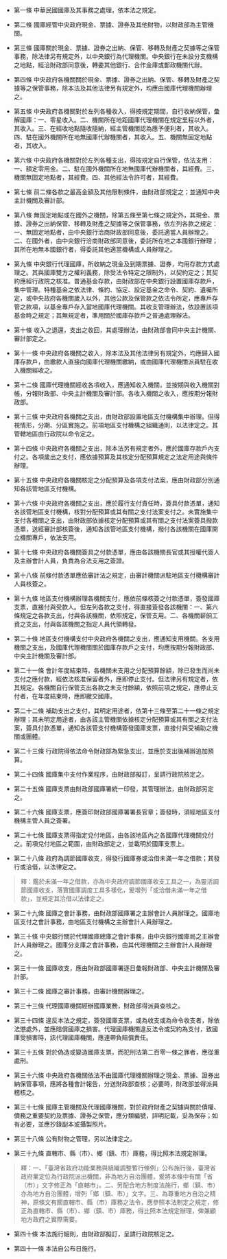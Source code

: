 * 第一條 中華民國國庫及其事務之處理，依本法之規定。

* 第二條 國庫經管中央政府現金、票據、證券及其他財物，以財政部為主管機關。

* 第三條 國庫關於現金、票據、證券之出納、保管、移轉及財產之契據等之保管事務，除法律另有規定外，以中央銀行為代理機關。中央銀行在未設分支機構之地點，經洽財政部同意後，轉委其他銀行、合作金庫或郵政機關代辦。

* 第四條 中央政府各機關關於現金、票據、證券之出納、保管、移轉及財產之契據等之保管事務，除本法及其他法律另有規定外，均應由國庫代理機關辦理之。

* 第五條 中央政府各機關對於左列各種收入，得按規定期間，自行收納保管，彙解國庫：一、零星收入。二、機關所在地距國庫代理機關在規定里程以外者，其收入。三、在經收地點隨收隨納，經主管機關認為應予便利者，其收入。四、駐在國外機關所在地無國庫代辦機關者，其收入。五、機關無固定地點者，其收入。

* 第六條 中央政府各機關對於左列各種支出，得按規定自行保管，依法支用：一、額定零用金。二、駐在國外機關所在地無國庫代辦機關者，其經費。三、機關無固定地點者，其經費。四、其他經法令許可者，其經費。

* 第七條 前二條各款之最高金額及其他限制條件，由財政部規定之；並通知中央主計機關及審計部。

* 第八條 無固定地點或在國外之機關，除第五條至第七條之規定外，其現金、票據、證券之出納保管、移轉及財產之契據等之保管事務，依左列各款之規定：一、無固定地點者，由中央銀行洽商財政部同意後，委託適當人員辦理之。二、在國外者，由中央銀行洽商財政部同意後，委託所在地之本國銀行辦理；其所在地無本國銀行者，得委託其他適當機構或人員辦理之。

* 第九條 中央銀行代理國庫，所收納之現金及到期票據、證券，均用存款方式處理之。其與國庫雙方之權利義務，除受法令特定之限制外，以契約定之；其契約應經行政院之核准。普通基金存款，由財政部在中央銀行設置國庫存款戶，集中管理。特種基金之依法律、條約、協定、設定基金之命令、契約、遺囑所定，或中央政府各機關歲入以外，其他公款及保管款之依法令所定，應專戶存管之款項，以基金專戶存入當地國庫代理機關。其收支管理辦法，依設置該項基金時之規定；其無規定者，準用關於國庫存款戶之普通處理辦法。

* 第十條 收入之退還，支出之收回，其處理辦法，由財政部會同中央主計機關、審計部定之。

* 第十一條 中央政府各機關之收入，除本法及其他法律另有規定外，均應歸入國庫存款戶，由繳款人直接向國庫代理機關繳納，或由國庫代理機關派員駐在收入機關經收之。

* 第十二條 國庫代理機關經收各項收入，應通知收入機關，並按期與收入機關對帳，分報財政部、中央主計機關及審計部。各收入機關之收入，應按期分報財政部。

* 第十三條 中央政府各機關之支出，由財政部設置地區支付機構集中辦理。但得視情形，分期、分區實施之。前項地區支付機構之組織通則，以法律定之。其管轄地區由行政院以命令定之。

* 第十四條 中央政府各機關之支出，除本法另有規定者外，應於國庫存款戶內支付之。各項歲出之支付，應依據預算及其核定分配預算規定之法定用途與條件辦理。

* 第十五條 中央政府各機關核定之分配預算及各項支付法案，應由財政部分別通知各該管地區支付機構。

* 第十六條 中央政府各機關之支出，應於履行支付責任時，簽具付款憑單，通知各該管地區支付機構，核對分配預算或其有關之支付法案支付之。未實施集中支付各機關之支出，由財政部依據核定分配預算或其有關之支付法案簽具撥款憑單，送經審計部核簽後，通知各該管地區支付機構，撥付各該機關在國庫開立機關專戶，依法支用。

* 第十七條 中央政府各機關簽具之付款憑單，應由各該機關長官或其授權代簽人及主辦會計人員，負責為合法支用之簽證。

* 第十八條 前條付款憑單應依審計法之規定，由審計機關派駐地區支付機構審計人員核簽之。

* 第十九條 地區支付機構辦理各機關支付，應依前條核簽之付款憑單，簽發國庫支票，直接付與受款人。但左列各款之支付，得直接簽發各該機關：一、第六條規定之各款支出，付與各該機關，依照規定，保管支用。二、各機關薪餉工資之支出，付與各該機關之指定人員代領轉發。

* 第二十條 地區支付機構支付中央政府各機關之支出，應通知支用機關。各支用機關之支出，及國庫代理機關關於國庫存款戶之支付，均應按期分報財政部、中央主計機關及審計部。

* 第二十一條 會計年度結束時，各機關未支用之分配預算餘額，除已發生而尚未支付之應付款，經依法核准保留者外，應即停止支付。但法律另有規定者，依其規定。各機關自行保管支出各款之未支付餘額，依照前項之規定，應停止支付者，在年度結束時，應即繳交國庫。

* 第二十二條 補助支出之支付，其明定用途者，依第十三條至第二十一條之規定辦理；其未明定用途者，由各該主管機關依據核定分配預算或其有關之支付法案，簽具付款憑單，通知各該管支付機構簽發國庫支票，直接付與受補助之機關或團體。

* 第二十三條 行政院得依法命令財政部為緊急支出，並應於支出後補辦追加預算。

* 第二十四條 國庫集中支付作業程序，由財政部擬訂，呈請行政院核定之。

* 第二十五條 國庫支票由財政部國庫署統一印發，其管理辦法，由財政部另定之。

* 第二十六條 國庫支票，應簽印財政部國庫署署長官章；簽發時，須經地區支付機構主管人員之簽署。

* 第二十七條 國庫支票得指定兌付地區，由各該地區內之各國庫代理機關兌付之。前項兌付地區之範圍，由財政部定之，並載明於國庫支票上。

* 第二十八條 政府為調節國庫收支，得發行國庫券或洽借未滿一年之借款；其發行或洽借，以法律定之。

> 釋：鑑於未滿一年之借款，亦為中央政府調節國庫收支工具之一，為靈活調節國庫收支，落實國庫調度工具多樣化，爰增列「或洽借未滿一年之借款」，並規定其洽借以法律定之。

* 第二十九條 國庫之會計事務，由財政部國庫署之主辦會計人員辦理之。國庫地區支付之會計事務，由地區支付機構之主辦會計人員辦理之。

* 第三十條 中央銀行關於代理國庫總庫之會計事務，由中央銀行國庫局之主辦會計人員辦理之。國庫分支庫之會計事務，由其代理機關之主辦會計人員辦理之。

* 第三十一條 國庫收支，應由財政部國庫署逐日彙報財政部、中央主計機關及審計部。

* 第三十二條 國庫之審計事務，由審計機關辦理之。

* 第三十三條 代理國庫機關經辦國庫業務，財政部得派員查核之。

* 第三十四條 違反本法之規定，簽發國庫支票，或為收支或為命令收支者，除依法懲處外，並應賠償國庫之損害。代理國庫機關違反法令或契約為支付，致國庫受損害時，該代理國庫機關，應連帶負賠償責任。

* 第三十五條 對於偽造或變造國庫支票，而犯刑法第二百零一條之罪者，應從重處刑。

* 第三十六條 中央政府各機關依法不由國庫代理機關辦理之現金、票據、證券出納保管事項，應將各種會計報告，分送財政部查核；必要時，財政部並得派員稽核之。

* 第三十七條 國庫主管機關及代理國庫機關，對於政府財產之契據與關於債權、債務之重要契約及票據、證券之保管，應分類編號，詳明記載，妥為保存；如有必要，並應抄錄副本或攝製照片。

* 第三十八條 公有財物之管理，另以法律定之。

* 第三十九條 直轄市、縣（市）、鄉（鎮、市）庫務，得比照本法規定辦理。

> 釋：一、「臺灣省政府功能業務與組織調整暫行條例」公布施行後，臺灣省政府業定位為行政院派出機關，非為地方自治團體，爰將本條中有關「省（市）」文字修正為「直轄市」。二、另配合地方制度法施行，鄉（鎮、市）亦為地方自治團體，增列「鄉（鎮、市）」文字。三、為尊重地方自治之精神，原條文有關直轄市、縣（市）庫務之法令，應參照本法制定之規定，修正為直轄市、縣（市）、鄉（鎮、市）庫務，得比照本法規定辦理，俾兼顧地方政府之實際需要。

* 第四十條 本法施行細則，由財政部擬訂，呈請行政院核定之。

* 第四十一條 本法自公布日施行。

